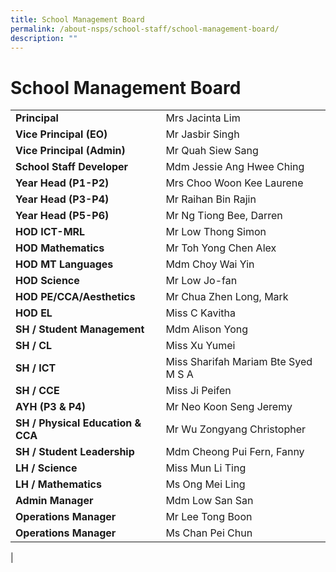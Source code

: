 ```yaml
---
title: School Management Board
permalink: /about-nsps/school-staff/school-management-board/
description: ""
---
```

School Management Board
=======================

|  |  |
|---|---|
| **Principal** | Mrs Jacinta Lim |
| **Vice Principal (EO)** | Mr Jasbir Singh |
| **Vice Principal (Admin)** | Mr Quah Siew Sang |
| **School Staff Developer** | Mdm Jessie Ang Hwee Ching |
| **Year Head (P1-P2)** | Mrs Choo Woon Kee Laurene |
| **Year Head (P3-P4)** | Mr Raihan Bin Rajin |
| **Year Head (P5-P6)** | Mr Ng Tiong Bee, Darren |
| **HOD ICT-MRL** | Mr Low Thong Simon |
| **HOD Mathematics** | Mr Toh Yong Chen Alex |
| **HOD MT Languages** | Mdm Choy Wai Yin |
| **HOD Science** | Mr Low Jo-fan |
| **HOD PE/CCA/Aesthetics** | Mr Chua Zhen Long, Mark |
| **HOD EL** | Miss C Kavitha |
| **SH / Student Management** | Mdm Alison Yong |
| **SH / CL** | Miss Xu Yumei |
| **SH / ICT** | Miss Sharifah Mariam Bte Syed M S A |
| **SH / CCE** | Miss Ji Peifen |
| **AYH (P3 & P4)** | Mr Neo Koon Seng Jeremy |
| **SH / Physical Education & CCA** | Mr Wu Zongyang Christopher |
| **SH / Student Leadership** | Mdm Cheong Pui Fern, Fanny |
| **LH / Science** | Miss Mun Li Ting |
| **LH / Mathematics** | Ms Ong Mei Ling |
| **Admin Manager** | Mdm Low San San |
| **Operations Manager** | Mr Lee Tong Boon |
| **Operations Manager** | Ms Chan Pei Chun |
|